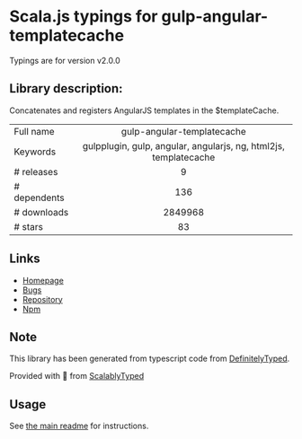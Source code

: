 
# Scala.js typings for gulp-angular-templatecache

Typings are for version v2.0.0

## Library description:
Concatenates and registers AngularJS templates in the $templateCache.

|                    |                 |
| ------------------ | :-------------: |
| Full name          | gulp-angular-templatecache |
| Keywords           | gulpplugin, gulp, angular, angularjs, ng, html2js, templatecache |
| # releases         | 9 |
| # dependents       | 136 |
| # downloads        | 2849968 |
| # stars            | 83 |

## Links
- [Homepage](https://github.com/miickel/gulp-angular-templatecache#readme)
- [Bugs](https://github.com/miickel/gulp-angular-templatecache/issues)
- [Repository](https://github.com/miickel/gulp-angular-templatecache)
- [Npm](https://www.npmjs.com/package/gulp-angular-templatecache)
    


## Note
This library has been generated from typescript code from [DefinitelyTyped](https://definitelytyped.org).

Provided with :purple_heart: from [ScalablyTyped](https://github.com/oyvindberg/ScalablyTyped)

## Usage
See [the main readme](../../readme.md) for instructions.


